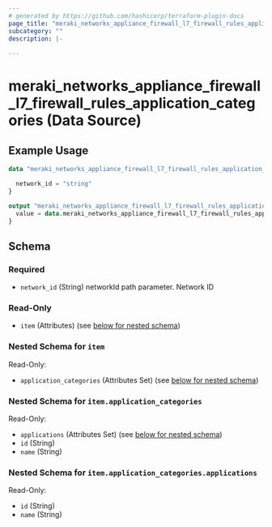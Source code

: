 ```yaml
---
# generated by https://github.com/hashicorp/terraform-plugin-docs
page_title: "meraki_networks_appliance_firewall_l7_firewall_rules_application_categories Data Source - terraform-provider-meraki"
subcategory: ""
description: |-
  
---
```


# meraki_networks_appliance_firewall_l7_firewall_rules_application_categories (Data Source)



## Example Usage

```terraform
data "meraki_networks_appliance_firewall_l7_firewall_rules_application_categories" "example" {

  network_id = "string"
}

output "meraki_networks_appliance_firewall_l7_firewall_rules_application_categories_example" {
  value = data.meraki_networks_appliance_firewall_l7_firewall_rules_application_categories.example.item
}
```

<!-- schema generated by tfplugindocs -->
## Schema

### Required

- `network_id` (String) networkId path parameter. Network ID

### Read-Only

- `item` (Attributes) (see [below for nested schema](#nestedatt--item))

<a id="nestedatt--item"></a>
### Nested Schema for `item`

Read-Only:

- `application_categories` (Attributes Set) (see [below for nested schema](#nestedatt--item--application_categories))

<a id="nestedatt--item--application_categories"></a>
### Nested Schema for `item.application_categories`

Read-Only:

- `applications` (Attributes Set) (see [below for nested schema](#nestedatt--item--application_categories--applications))
- `id` (String)
- `name` (String)

<a id="nestedatt--item--application_categories--applications"></a>
### Nested Schema for `item.application_categories.applications`

Read-Only:

- `id` (String)
- `name` (String)
